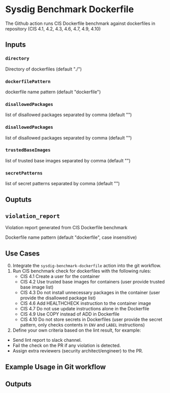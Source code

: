 # Sysdig Benchmark Dockerfile 

The Github action runs CIS Dockerfile benchmark against dockerfiles in repository (CIS 4.1, 4.2, 4.3, 4.6, 4.7, 4.9, 4.10)

## Inputs

### `directory`

Directory of dockerfiles (default "./")

### `dockerfilePattern`

dockerfile name pattern (default "dockerfile")

### `disallowedPackages` 

list of disallowed packages separated by comma (default "")

### `disallowedPackages`

list of disallowed packages separated by comma (default "")

### `trustedBaseImages`

list of trusted base images separated by comma (default "")

### `secretPatterns`

list of secret patterns separated by comma (default "")

## Ouptuts

## `violation_report`

Violation report generated from CIS Dockerfile benchmark

Dockerfile name pattern (default "dockerfile", case insensitive)

## Use Cases
0. Integrate the `sysdig-benchmark-dockerfile` action into the git workflow.
1. Run CIS benchmark check for dockerfiles with the following rules:
   - CIS 4.1 Create a user for the container
   - CIS 4.2 Use trusted base images for containers (user provide trusted base image list)
   - CIS 4.3 Do not install unnecessary packages in the container (user provide the disallowed package list)
   - CIS 4.6 Add HEALTHCHECK instruction to the container image
   - CIS 4.7 Do not use update instructions alone in the Dockerfile
   - CIS 4.9 Use COPY instead of ADD in Dockerfile
   - CIS 4.10 Do not store secrets in Dockerfiles (user provide the secret pattern, only checks contents in `ENV` and `LABEL` instructions)
2. Define your own criteria based on the lint result, for example:
- Send lint report to slack channel.
- Fail the check on the PR if any violation is detected.
- Assign extra reviewers (security architect/engineer) to the PR.

## Example Usage in Git workflow

## Outputs
